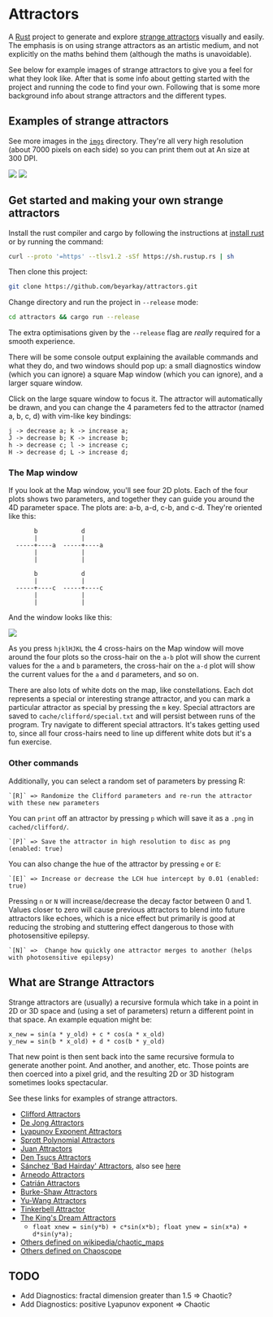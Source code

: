 # Attractors
A [Rust](https://www.rust-lang.org/) project to generate and explore [strange
attractors](https://en.wikipedia.org/wiki/Attractor#Strange_attractor) visually
and easily. The emphasis is on using strange attractors as an artistic medium,
and not explicitly on the maths behind them (although the maths is
unavoidable).

See below for example images of strange attractors to give you a feel for what
they look like. After that is some info about getting started with the project
and running the code to find your own. Following that is some more background
info about strange attractors and the different types.

## Examples of strange attractors
See more images in the [`imgs`](https://github.com/beyarkay/attractors/tree/main/img)
directory. They're all very high resolution (about 7000 pixels on each side) so
you can print them out at An size at 300 DPI.

![](img/15.png)
![](img/11_small.png)

## Get started and making your own strange attractors

Install the rust compiler and cargo by following the instructions at [install
rust](https://www.rust-lang.org/tools/install) or by running the command: 
```sh
curl --proto '=https' --tlsv1.2 -sSf https://sh.rustup.rs | sh
```

Then clone this project: 

```sh
git clone https://github.com/beyarkay/attractors.git
```

Change directory and run the project in `--release` mode:
```sh
cd attractors && cargo run --release
```
The extra optimisations given by the `--release` flag are _really_ required for
a smooth experience.

There will be some console output explaining the available commands and what
they do, and two windows should pop up: a small diagnostics window (which you
can ignore) a square Map window (which you can ignore), and a larger square
window.

Click on the large square window to focus it. The attractor will automatically
be drawn, and you can change the 4 parameters fed to the attractor (named a, b,
c, d) with vim-like key bindings:
```
j -> decrease a; k -> increase a; 
J -> decrease b; K -> increase b;
h -> decrease c; l -> increase c; 
H -> decrease d; L -> increase d;
```

### The Map window

If you look at the Map window, you'll see four 2D plots. Each of the four plots
shows two parameters, and together they can guide you around the 4D parameter
space. The plots are: a-b, a-d, c-b, and c-d. They're oriented like this:
```
       b            d     
       |            |     
  -----+----a  -----+----a
       |            |     
       |            |     

       b            d     
       |            |     
  -----+----c  -----+----c
       |            |     
       |            |     
```

And the window looks like this:

![](img/map.png)

As you press `hjklHJKL` the 4 cross-hairs on the Map window will move around
the four plots so the cross-hair on the `a-b` plot will show the current values
for the `a` and `b` parameters, the cross-hair on the `a-d` plot will show the
current values for the `a` and `d` parameters, and so on.

There are also lots of white dots on the map, like constellations. Each dot
represents a special or interesting strange attractor, and you can mark a particular
attractor as special by pressing the `m` key. Special attractors are saved to
`cache/clifford/special.txt` and will persist between runs of the program. Try
navigate to different special attractors. It's takes getting used to, since all
four cross-hairs need to line up different white dots but it's a fun exercise.

### Other commands

Additionally, you can select a random set of parameters by pressing R:
```
`[R]` => Randomize the Clifford parameters and re-run the attractor with these new parameters
```

You can `print` off an attractor by pressing `p` which will save it as a `.png`
in `cached/clifford/`.
```
`[P]` => Save the attractor in high resolution to disc as png (enabled: true)
```

You can also change the hue of the attractor by pressing `e` or `E`:
```
`[E]` => Increase or decrease the LCH hue intercept by 0.01 (enabled: true)
```

Pressing `n` or `N` will increase/decrease the decay factor between 0 and 1.
Values closer to zero will cause previous attractors to blend into future
attractors like echoes, which is a nice effect but primarily is good at reducing
the strobing and stuttering effect dangerous to those with photosensitive epilepsy.
```
`[N]` =>  Change how quickly one attractor merges to another (helps with photosensitive epilepsy)
```


## What are Strange Attractors
Strange attractors are (usually) a recursive formula which take in a point in
2D or 3D space and (using a set of parameters) return a different point in that
space. An example equation might be:
```
x_new = sin(a * y_old) + c * cos(a * x_old)
y_new = sin(b * x_old) + d * cos(b * y_old)
```

That new point is then sent back into the same recursive formula to generate
another point. And another, and another, etc. Those points are then coerced
into a pixel grid, and the resulting 2D or 3D histogram sometimes looks
spectacular.

See these links for examples of strange attractors.

- [Clifford Attractors](http://paulbourke.net/fractals/clifford/)
- [De Jong Attractors](http://paulbourke.net/fractals/peterdejong/)
- [Lyapunov Exponent Attractors](http://paulbourke.net/fractals/lyapunov/)
- [Sprott Polynomial Attractors](http://paulbourke.net/fractals/sprott/)
- [Juan Attractors](http://paulbourke.net/fractals/juan2/)
- [Den Tsucs Attractors](http://paulbourke.net/fractals/tsucs/)
- [Sánchez 'Bad Hairday' Attractors](http://paulbourke.net/fractals/2dmap/), also see
[here](https://www.r-bloggers.com/2019/10/strange-attractors-an-r-experiment-about-maths-recursivity-and-creative-coding/)
- [Arneodo Attractors](http://paulbourke.net/fractals/arneodo/)
- [Catrián Attractors](http://paulbourke.net/fractals/JuanCatrian/)
- [Burke-Shaw Attractors](http://paulbourke.net/fractals/burkeshaw/)
- [Yu-Wang Attractors](http://paulbourke.net/fractals/yuwang/)
- [Tinkerbell Attractor](https://en.wikipedia.org/wiki/Tinkerbell_map)
- [The King's Dream Attractors](https://nathanselikoff.com/training/tutorial-strange-attractors-in-c-and-opengl)
    - ```float xnew = sin(y*b) + c*sin(x*b); float ynew = sin(x*a) + d*sin(y*a);```
- [Others defined on wikipedia/chaotic_maps](https://en.wikipedia.org/wiki/List_of_chaotic_maps)
- [Others defined on Chaoscope](http://www.chaoscope.org/doc/attractors.htm)


## TODO
- Add Diagnostics: fractal dimension greater than 1.5 => Chaotic?
- Add Diagnostics: positive Lyapunov exponent => Chaotic
